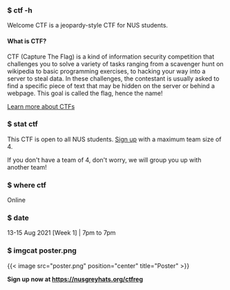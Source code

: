 ### $ ctf -h

Welcome CTF is a jeopardy-style CTF for NUS students.

#### What is CTF?

CTF (Capture The Flag) is a kind of information security competition that challenges you to solve a variety of tasks ranging from a scavenger hunt on wikipedia to basic programming exercises, to hacking your way into a server to steal data. In these challenges, the contestant is usually asked to find a specific piece of text that may be hidden on the server or behind a webpage. This goal is called the flag, hence the name!

[Learn more about CTFs](https://dev.to/atan/what-is-ctf-and-how-to-get-started-3f04)

### $ stat ctf

This CTF is open to all NUS students. [Sign up](https://nusgreyhats.org/ctfreg) with a maximum team size of 4.

If you don't have a team of 4, don't worry, we will group you up with another team!

### $ where ctf
Online

### $ date

13-15 Aug 2021 [Week 1] | 7pm to 7pm

### $ imgcat poster.png

{{< image src="poster.png" position="center" title="Poster" >}}

**Sign up now at https://nusgreyhats.org/ctfreg**

